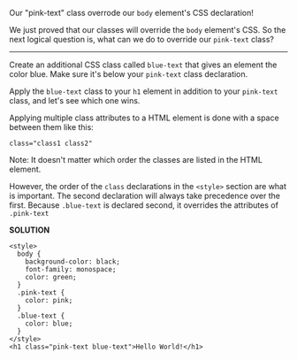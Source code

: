 Our "pink-text" class overrode our `body` element's CSS declaration!

We just proved that our classes will override the `body` element's CSS. 
So the next logical question is, what can we do to override our `pink-text` class?

---

Create an additional CSS class called `blue-text` that gives an element the color blue. 
Make sure it's below your `pink-text` class declaration.

Apply the `blue-text` class to your `h1` element in addition to your `pink-text` class, and let's see which one wins.

Applying multiple class attributes to a HTML element is done with a space between them like this:

`class="class1 class2"`

Note: It doesn't matter which order the classes are listed in the HTML element.

However, the order of the `class` declarations in the `<style>` section are what is important. 
The second declaration will always take precedence over the first. 
Because `.blue-text` is declared second, it overrides the attributes of `.pink-text`

**SOLUTION**

```
<style>
  body {
    background-color: black;
    font-family: monospace;
    color: green;
  }
  .pink-text {
    color: pink;
  }
  .blue-text {
    color: blue;
  }
</style>
<h1 class="pink-text blue-text">Hello World!</h1>
```

